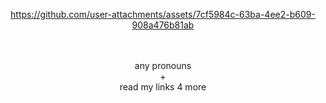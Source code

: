 <div align="center">

  
  
  
  
  



https://github.com/user-attachments/assets/7cf5984c-63ba-4ee2-b609-908a476b81ab




  
  
  
  




<br>
<br>
any pronouns 
<br>
+
<br>
read my links 4 more
<br>
<br>

  




